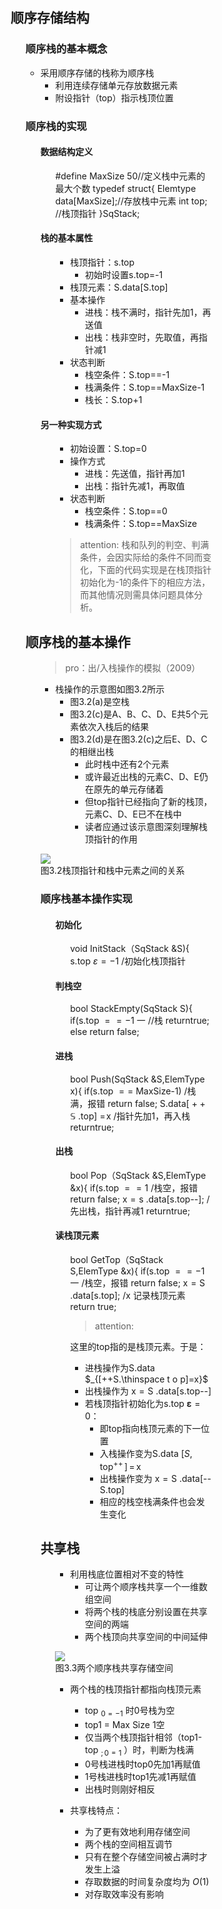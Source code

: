 <div style="float: left; width: 64%; padding: 1%;">

## 顺序存储结构

<ul>

### 顺序栈的基本概念
- 采用顺序存储的栈称为顺序栈
  - 利用连续存储单元存放数据元素
  - 附设指针（top）指示栈顶位置

### 顺序栈的实现
<ul>

#### 数据结构定义
<ul>

#define MaxSize 50//定义栈中元素的最大个数
typedef struct{ 
    Elemtype data[MaxSize];//存放栈中元素
    int top; //栈顶指针 
}SqStack;
</ul>

#### 栈的基本属性
<ul>

- 栈顶指针：s.top
  - 初始时设置s.top=-1
- 栈顶元素：S.data[S.top]
- 基本操作
  - 进栈：栈不满时，指针先加1，再送值
  - 出栈：栈非空时，先取值，再指针减1
- 状态判断
  - 栈空条件：S.top==-1
  - 栈满条件：S.top==MaxSize-1
  - 栈长：S.top+1
</ul>

#### 另一种实现方式
<ul>

- 初始设置：S.top=0
- 操作方式
  - 进栈：先送值，指针再加1
  - 出栈：指针先减1，再取值
- 状态判断
  - 栈空条件：S.top==0
  - 栈满条件：S.top==MaxSize

>attention: 栈和队列的判空、判满条件，会因实际给的条件不同而变化，下面的代码实现是在栈顶指针初始化为-1的条件下的相应方法，而其他情况则需具体问题具体分析。

</ul>
</ul>

## 顺序栈的基本操作

<ul>

>pro：出/入栈操作的模拟（2009）

- 栈操作的示意图如图3.2所示
  - 图3.2(a)是空栈
  - 图3.2(c)是A、B、C、D、E共5个元素依次入栈后的结果
  - 图3.2(d)是在图3.2(c)之后E、D、C的相继出栈
    - 此时栈中还有2个元素
    - 或许最近出栈的元素C、D、E仍在原先的单元存储着
    - 但top指针已经指向了新的栈顶，元素C、D、E已不在栈中
    - 读者应通过该示意图深刻理解栈顶指针的作用

![](https://cdn-mineru.openxlab.org.cn/model-mineru/prod/33624a050419102d021d22fcad1a1b9b9ce7d2f891ec502117a6376ac3ae2992.jpg)  
图3.2栈顶指针和栈中元素之间的关系

### 顺序栈基本操作实现
<ul>

#### 初始化
<ul>

void InitStack（SqStack &S){
    s.top  $\scriptstyle{\varepsilon=-1}$  /初始化栈顶指针

</ul>

#### 判栈空

<ul>

bool StackEmpty(SqStack S){
    if(s.top  $==-1$  一 //栈 
        returntrue;
    else
        return false;
</ul>


#### 进栈

<ul>

bool Push(SqStack &S,ElemType x){
    if(s.top  $==$  MaxSize-1) /栈满，报错 
        return false;
    S.data[  $++\mathbb{S}$  .top]  $=\!\mathrm{x}$  /指针先加1，再入栈 
    returntrue;
</ul>

#### 出栈

<ul>

bool Pop（SqStack &S,ElemType &x){
    if(s.top  $==1$  /栈空，报错 
        return false;
    $\scriptstyle{\mathrm{x}}={\mathrm{s}}$  .data[s.top--]; /先出栈，指针再减1 
    returntrue;

</ul>

#### 读栈顶元素

<ul>

bool GetTop（SqStack S,ElemType &x){
    if(s.top  $==-1$  一 /栈空，报错 
        return false;
    $\scriptstyle{\mathrm{x}=\mathrm{S}}$ .data[s.top]; $/\mathrm{x}$ 记录栈顶元素
    return true;


> attention:  

这里的top指的是栈顶元素。于是：
- 进栈操作为S.data $_{[++S.\thinspace t o p]=x}$
- 出栈操作为 $\scriptstyle{\mathrm{x}=\mathrm{S}}$ .data[s.top--]
- 若栈顶指针初始化为s.top $\scriptstyle{\boldsymbol{\mathbf{\varepsilon}}}=0$：
  - 即top指向栈顶元素的下一位置
  - 入栈操作变为S.data $\scriptstyle[S,\,\mathsf{t o p}^{++}\,]\,=\,\mathrm{x}$
  - 出栈操作变为 $\scriptstyle{\mathrm{x}=\mathrm{S}}$ .data[--S.top]
  - 相应的栈空栈满条件也会发生变化
</ul>
</ul>


## 共享栈

<ul>

- 利用栈底位置相对不变的特性
  - 可让两个顺序栈共享一个一维数组空间
  - 将两个栈的栈底分别设置在共享空间的两端
  - 两个栈顶向共享空间的中间延伸

![](https://cdn-mineru.openxlab.org.cn/model-mineru/prod/1c0004fb22716e3b1a316c37cc6ce28b1dd46cc1c751801d6c9ab8fc25d3ee2e.jpg)  
图3.3两个顺序栈共享存储空间

- 两个栈的栈顶指针都指向栈顶元素
  - top $_{0=-1}$ 时0号栈为空
  - top1 $=$ Max Size 1空
  - 仅当两个栈顶指针相邻（top1-top $_{;0=1}$ ）时，判断为栈满
  - 0号栈进栈时top0先加1再赋值
  - 1号栈进栈时top1先减1再赋值
  - 出栈时则刚好相反

- 共享栈特点：
  - 为了更有效地利用存储空间
  - 两个栈的空间相互调节
  - 只有在整个存储空间被占满时才发生上溢
  - 存取数据的时间复杂度均为 $O(1)$
  - 对存取效率没有影响

</ul>
</div>
<div style="float: right; width: 26%; padding: 1%;">

</div>
<div style="clear: both;"></div>
